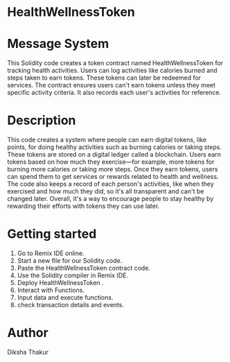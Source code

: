 # HealthWellnessToken
# Message System
This Solidity code creates a token contract named HealthWellnessToken for tracking health activities. Users can log activities like calories burned and steps taken to earn tokens. These tokens can later be redeemed for services. The contract ensures users can't earn tokens unless they meet specific activity criteria. It also records each user's activities for reference.

# Description
This code creates a system where people can earn digital tokens, like points, for doing healthy activities such as burning calories or taking steps. These tokens are stored on a digital ledger called a blockchain. Users earn tokens based on how much they exercise—for example, more tokens for burning more calories or taking more steps.
Once they earn tokens, users can spend them to get services or rewards related to health and wellness. The code also keeps a record of each person's activities, like when they exercised and how much they did, so it's all transparent and can't be changed later. Overall, it's a way to encourage people to stay healthy by rewarding their efforts with tokens they can use later.

# Getting started
1) Go to Remix IDE online.
2) Start a new file for our Solidity code.
3) Paste the HealthWellnessToken contract code.
4) Use the Solidity compiler in Remix IDE.
5) Deploy HealthWellnessToken .
6) Interact with Functions.
7) Input data and execute functions.
8) check transaction details and events.

# Author
Diksha Thakur







